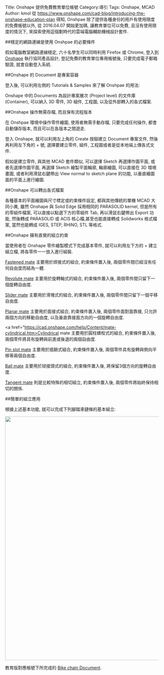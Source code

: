 Title: Onshape 提供免費教育單位帳號
Category:導引
Tags: Onshape, MCAD
Author: kmol
從 <a href="https://www.onshape.com/cad-blog/introducing-the-onshape-education-plan">https://www.onshape.com/cad-blog/introducing-the-onshape-education-plan</a> 得知, Onshpae 除了提供各種身份的用戶有使用限度的免費帳號以外, 從 2016.04.07 開始更加碼, 讓教育單位可以免費, 且沒有使用限度的情況下, 來探索使用這個劃時代的雲端電腦輔助機械設計套件.

<!-- PELICAN_END_SUMMARY -->

##穩定的網路連線是使用 Onshpae 的必要條件

假如電腦教室網路連線穩定, 六十名學生可以同時利用 Firefox 或 Chrome,  登入到 <a href="https://www.onshape.com">Onshape</a> 執行協同產品設計, 登記免費的教育單位專用帳號後, 只要完成電子郵箱驗證, 就會自動登入系統.

##Onshape 的 Document 是專案容器

登入後, 可以利用左側的 Tutorials & Samples 來了解 Onshpae 的用法:

Onshape 中的 Documents 為設計專案層次 (Project level) 的文件庫 (Container), 可以納入 3D 零件, 3D 組件, 工程圖, 以及從外部轉入的各式檔案.

##Onshape 操作無需存檔, 而且保有流程版本

在 Onshpae 環境中操作零件繪圖, 使用者無需手動存檔, 只要完成任何操作, 都會自動儲存版本, 而且可以在各版本之間遊走.

登入 Onshape, 就可以利用左上角的 Create 按鈕建立 Document 專案文件, 然後再利用左下角的 + 號, 選擇要建立零件, 組件, 工程圖或者是從本地端上傳各式文件.

假如是建立零件, 與其他 MCAD 套件類似, 可以選擇 Sketch 再選擇作圖平面, 或者先選擇作圖平面, 再選擇 Sketch 繪製平面輪廓, 輪廓繪圖, 可以直接在 3D 環境畫圖, 或者利用滑鼠右鍵帶出 View normal to sketch plane 的功能, 以垂直繪圖面的平面上進行繪圖.

##Onshape 可以轉出各式檔案

各種基本的平面繪圖與尺寸標定或約束條件設定, 都與其他傳統的單機 MCAD 大同小異, 雖然 Onshape 與 Solid Edge 採用相同的 PARASOLID kernel, 但是所有的零組件檔案, 可以直接以點選下方的零組件 Tab, 再以滑鼠右鍵帶出 Export 功能, 然後轉成 PARASOLID 或 ACIS 核心檔,甚至也能直接轉成 Solidworks 格式檔案, 當然也能轉成 IGES, STEP, RHINO, STL 等格式.

##Onshape 擁有直覺的組立約束

當使用者在 Onshape 零件繪製模式下完成基本零件, 就可以利用左下方的 + 建立組立檔, 將各零件一一放入進行組裝.

<a href="https://cad.onshape.com/help/Content/mate-fastened.htm">Fastened mate</a> 主要用於焊接式的組合, 約束條件置入後, 兩個零件間已經沒有任何自由度而結為一體.

<a href="https://cad.onshape.com/help/Content/mate-revolute.htm">Revolute mate</a> 主要用於旋轉軸式的組合, 約束條件置入後, 兩個零件間只留下一個旋轉自由度.

<a href="https://cad.onshape.com/help/Content/mate-slider.htm">Slider mate</a> 主要用於滑塊式的組合, 約束條件置入後, 兩個零件間只留下一個平移自由度.

<a href="https://cad.onshape.com/help/Content/mate-planar.htm">Planar mate</a> 主要用於面接式組合, 約束條件置入後, 兩個零件面對面靠接, 只允許兩個方向的移動自由度, 以及垂直靠接面方向的一個旋轉自由度.

<a href="https://cad.onshape.com/help/Content/mate-cylindrical.htm>Cylindrical mate</a> 主要用於圓柱螺栓式的組合, 約束條件置入後, 兩個零件將具有旋轉與前進或後退的兩個自由度.

<a href="https://cad.onshape.com/help/Content/mate-pin_slot.htm">Pin slot mate</a> 主要用於插銷式組合, 約束條件置入後, 兩個零件具有旋轉與側向平移等兩個自由度.

<a href="https://cad.onshape.com/help/Content/mate-ball.htm">Ball mate</a> 主要用於球接頭式的組合, 約束條件置入後, 將保留3個方向的旋轉自由度.

<a href="https://cad.onshape.com/help/Content/mate-ball.htm">Tangent mate</a> 則是比較特殊的相切組立, 約束條件置入後, 兩個零件將始終保持相切的關係.

##簡單的組立應用

根據上述基本功能, 就可以完成下列腳踏車鏈條的基本組立:

<img src="http://cad-lab.github.io/cadlab_data/files/onshape_bike_chain_assembly.png" width="800" />

教育版對應帳號下所完成的 <a href="https://cad.onshape.com/documents/29d1a262b055745e59be7c09/w/1f25948ad73282e2440ffdcf">Bike chain Document</a>.





